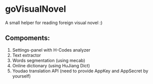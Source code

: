 # goVisualNovel
A small helper for reading foreign visual novel :)
## Compoments:
1. Settings-panel with H-Codes analyzer
2. Text extractor
3. Words segmentation (using mecab)
4. Online dictionary (using HuJiang Dict)
5. Youdao translation API (need to provide AppKey and AppSecret by yourself)
